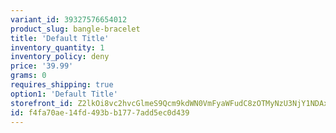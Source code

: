 ```yaml
---
variant_id: 39327576654012
product_slug: bangle-bracelet
title: 'Default Title'
inventory_quantity: 1
inventory_policy: deny
price: '39.99'
grams: 0
requires_shipping: true
option1: 'Default Title'
storefront_id: Z2lkOi8vc2hvcGlmeS9Qcm9kdWN0VmFyaWFudC8zOTMyNzU3NjY1NDAxMg==
id: f4fa70ae-14fd-493b-b177-7add5ec0d439
---
```


